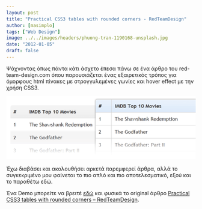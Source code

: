 ```yaml
---
layout: post
title: "Practical CSS3 tables with rounded corners - RedTeamDesign"
author: [masimplo]
tags: ["Web Design"]
image: ../../images/headers/phuong-tran-1190168-unsplash.jpg
date: "2012-01-05"
draft: false
---
```


Ψάχνοντας όπως πάντα κάτι άσχετο έπεσα πάνω σε ένα άρθρο του red-team-design.com όπου παρουσιάζεται ένας εξαιρετικός τρόπος για όμορφους html πίνακες με στρογγυλεμένες γωνίες και hover effect με την χρήση CSS3.

![rounded corners table image](../../images/content/css3-tables_iwbqqo.png)

Έχω διαβάσει και ακολουθήσει αρκετά παρεμφερεί άρθρα, αλλά το συγκεκριμένο μου φαίνεται το πιο απλό και πιο αποτελεσματικό, εξού και το παραθέτω εδώ.

Ένα Demo μπορείτε να βρειτέ [εδώ](http://red-team-design.com/dist/uploads/2011/10/practical-css3-tables-with-rounded-corners-demo.html) και φυσικά το original άρθρο [Practical CSS3 tables with rounded corners – RedTeamDesign](http://www.red-team-design.com/practical-css3-tables-with-rounded-corners).
